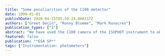```yaml
---
title: "Some peculiarities of the C100 detector"
date: 1999-01-01
publishDate: 2020-04-13T05:58:24.068237Z
authors: ["Greet Decin", "Ronny Blomme", "Mark Runacres"]
publication_types: ["1"]
abstract: "We have used the C100 camera of the ISOPHOT instrument to obtain ~ 80 maps around both hot and cool stars, using the AOTs PHT 22 and PHT 32. Extracting the faint fluxes from the strong background requires considerable care in the data reduction. We have noticed certain peculiarities in the behaviour of the C100 detector, of which we present some examples. We discuss different possible explanations and suggest a number of solutions."
featured: false
publication: "*ESA SP*"
tags: ["Instrumentation: photometers"]
---
```


